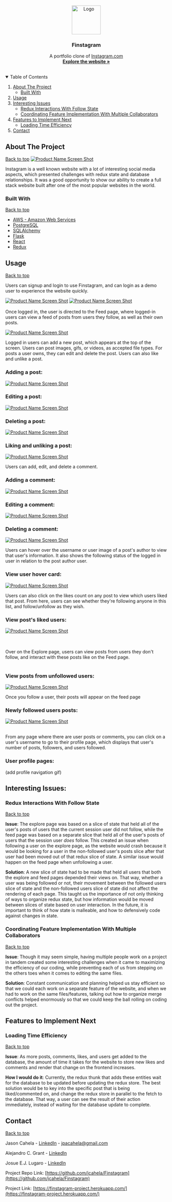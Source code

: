 <br />
<p align="center">
  <a href="https://github.com/othneildrew/Best-README-Template">
    <img src="images/Finstagram-favicon.png" alt="Logo" width="90" height="90">
  </a>

  <h3 align="center">Finstagram</h3>

  <p align="center">
    A portfolio clone of <a href="https://www.instagram.com/">Instagram.com</a>
    <br />
    <a href="https://finstagram-project.herokuapp.com/" target="_blank"><strong>Explore the website »</strong></a>
    <br />
    <br />
  </p>
</p>



<!-- TABLE OF CONTENTS -->
<details open="open">
  <summary id="table-of-contents">Table of Contents</summary>
  <ol>
    <li>
      <a href="#about-the-project">About The Project</a>
      <ul>
        <li><a href="#built-with">Built With</a></li>
      </ul>
    </li>
    <li><a href="#usage">Usage</a></li>
    <li>
      <a href="#interesting-issues">Interesting Issues</a>
      <ul>
        <li><a href="#redux-interactions-with-follow-state">Redux Interactions With Follow State</a></li>
        <li><a href="#coordinating-feature-implementations-with-multiple-collaborators">Coordinating Feature Implementation With Multiple Collaborators</a></li>
      </ul>
    </li>
    <li>
      <a href="#features-to-implement-next">Features to Implement Next</a>
      <ul>
        <li><a href="#loading-time-efficiency">Loading Time Efficiency</a></li>
      </ul>
    <li><a href="#contact">Contact</a></li>
    </li>
  </ol>
</details>



<!-- ABOUT THE PROJECT -->
## About The Project 
[Back to top](#table-of-contents)
[![Product Name Screen Shot][product-screenshot]](https://finstagram-project.herokuapp.com/)

Instagram is a well known website with a lot of interesting social media aspects, which presented challenges with redux state and database relationships. It was a good opportunity to show our ability to create a full stack website built after one of the most popular websites in the world.

### Built With 
[Back to top](#table-of-contents)
* [AWS - Amazon Web Services](https://aws.amazon.com/)
* [PostgreSQL](https://www.postgresql.org/docs/)
* [SQLAlchemy](https://www.sqlalchemy.org/)
* [Flask](https://flask.palletsprojects.com/en/2.0.x/)
* [React](https://reactjs.org/)
* [Redux](https://redux.js.org/)

<!-- USAGE EXAMPLES -->
## Usage
[Back to top](#table-of-contents)

Users can signup and login to use Finstagram, and can login as a demo user to experience the website quickly.

[![Product Name Screen Shot][signup]](https://finstagram-project.herokuapp.com/signup)
[![Product Name Screen Shot][product-screenshot]](https://finstagram-project.herokuapp.com/login)
<br>
<br>
Once logged in, the user is directed to the Feed page, where logged-in users can view a feed of posts from users they follow, as well as their own posts.

[![Product Name Screen Shot][feed]](https://finstagram-project.herokuapp.com/signup)

Logged in users can add a new post, which appears at the top of the screen. Users can post images, gifs, or videos, as accepted file types. For posts a user owns, they can edit and delete the post. Users can also like and unlike a post.

### Adding a post:
[![Product Name Screen Shot][addPost]](https://finstagram-project.herokuapp.com/feed)

### Editing a post:
[![Product Name Screen Shot][editPost]](https://finstagram-project.herokuapp.com/feed)

### Deleting a post:
[![Product Name Screen Shot][deletePost]](https://finstagram-project.herokuapp.com/feed)

### Liking and unliking a post:
[![Product Name Screen Shot][likeUnlike]](https://finstagram-project.herokuapp.com/feed)

Users can add, edit, and delete a comment.

### Adding a comment:
[![Product Name Screen Shot][addComment]](https://finstagram-project.herokuapp.com/feed)

### Editing a comment:
[![Product Name Screen Shot][editComment]](https://finstagram-project.herokuapp.com/feed)

### Deleting a comment:
[![Product Name Screen Shot][deleteComment]](https://finstagram-project.herokuapp.com/feed)

Users can hover over the username or user image of a post's author to view that user's information. It also shows the following status of the logged in user in relation to the post author user.

### View user hover card:
[![Product Name Screen Shot][viewHover]](https://finstagram-project.herokuapp.com/feed)

Users can also click on the likes count on any post to view which users liked that post. From here, users can see whether they're following anyone in this list, and follow/unfollow as they wish.

### View post's liked users:
[![Product Name Screen Shot][viewLikes]](https://finstagram-project.herokuapp.com/feed)

<br>
<br>
Over on the Explore page, users can view posts from users they don't follow, and interact with these posts like on the Feed page.
<br>
<br>

### View posts from unfollowed users:
[![Product Name Screen Shot][exploreModal]](https://finstagram-project.herokuapp.com/explore)


Once you follow a user, their posts will appear on the feed page

### Newly followed users posts:

[![Product Name Screen Shot][newlyFollowedPosts]](https://finstagram-project.herokuapp.com/explore)
<br>
<br>

From any page where there are user posts or comments, you can click on a user's username to go to their profile page, which displays that user's number of posts, followers, and users followed.

### User profile pages:

(add profile navigation gif)

## Interesting Issues:
### Redux Interactions With Follow State
[Back to top](#table-of-contents) 

<b>Issue</b>: The explore page was based on a slice of state that held all of the user's posts of users that the current session user did not follow, while the feed page was based on a separate slice that held all of the user's posts of users that the session user <i>does</i> follow. This created an issue when following a user on the explore page, as the website would crash because it would be looking for a user in the non-followed user's posts slice after that user had been moved out of that redux slice of state. A similar issue would happen on the feed page when unfollowing a user.

<b>Solution</b>: A new slice of state had to be made that held all users that both the explore and feed pages depended their views on. That way, whether a user was being followed or not, their movement between the followed users slice of state and the non-followed users slice of state did not affect the rendering of each page. This taught us the importance of not only thinking of ways to organize redux state, but how information would be moved between slices of state based on user interaction. In the future, it is important to think of how state is malleable, and how to defensively code against changes in state.

### Coordinating Feature Implementation With Multiple Collaborators
[Back to top](#table-of-contents) 

<b>Issue</b>: Though it may seem simple, having multiple people work on a project in tandem created some interesting challenges when it came to maximizing the efficiency of our coding, while preventing each of us from stepping on the others toes when it comes to editing the same files.

<b>Solution</b>: Constant communication and planning helped us stay efficient so that we could each work on a separate feature of the website, and when we had to work on the same files/features, talking out how to organize merge conflicts helped enormously so that we could keep the ball rolling on coding out the project.

## Features to Implement Next
### Loading Time Efficiency
[Back to top](#table-of-contents)

<b>Issue</b>: As more posts, comments, likes, and users get added to the database, the amount of time it takes for the website to store new likes and comments and render that change on the frontend increases.

<b>How I would do it</b>: Currently, the redux thunk that adds these entities wait for the database to be updated before updating the redux store. The best solution would be to key into the specific post that is being liked/commented on, and change the redux store in parallel to the fetch to the database. That way, a user can see the result of their action immediately, instead of waiting for the database update to complete.

<!-- CONTACT -->
## Contact
[Back to top](#table-of-contents)

Jason Cahela - [LinkedIn](https://www.linkedin.com/in/jason-cahela/) - jpacahela@gmail.com

Alejandro C. Grant - [LinkedIn](https://www.linkedin.com/in/josue-e-j-lugaro-3462131b8/)

Josue E.J. Lugaro - [LinkedIn](https://www.linkedin.com/in/alejandro-c-grant/)

Project Repo Link: [https://github.com/jcahela/Finstagram](https://github.com/jcahela/Finstagram)

Project Link: [https://finstagram-project.herokuapp.com/](https://finstagram-project.herokuapp.com/)


<!-- ACKNOWLEDGEMENTS --

<!-- MARKDOWN LINKS & IMAGES -->
<!-- https://www.markdownguide.org/basic-syntax/#reference-style-links -->
[contributors-shield]: https://img.shields.io/github/contributors/othneildrew/Best-README-Template.svg?style=for-the-badge
[contributors-url]: https://github.com/othneildrew/Best-README-Template/graphs/contributors
[forks-shield]: https://img.shields.io/github/forks/othneildrew/Best-README-Template.svg?style=for-the-badge
[forks-url]: https://github.com/othneildrew/Best-README-Template/network/members
[stars-shield]: https://img.shields.io/github/stars/othneildrew/Best-README-Template.svg?style=for-the-badge
[stars-url]: https://github.com/othneildrew/Best-README-Template/stargazers
[issues-shield]: https://img.shields.io/github/issues/othneildrew/Best-README-Template.svg?style=for-the-badge
[issues-url]: https://github.com/othneildrew/Best-README-Template/issues
[license-shield]: https://img.shields.io/github/license/othneildrew/Best-README-Template.svg?style=for-the-badge
[license-url]: https://github.com/othneildrew/Best-README-Template/blob/master/LICENSE.txt
[linkedin-shield]: https://img.shields.io/badge/-LinkedIn-black.svg?style=for-the-badge&logo=linkedin&colorB=555
[linkedin-url]: https://linkedin.com/in/othneildrew
[product-screenshot]: images/Finstagram_landing.gif
[signup]: images/Finstagram-signup.png
[login]: images/loginmodal.png
[feed]: images/Finstagram-feed.png
[addPost]: images/Finstagram-add-post.gif
[editPost]: images/Finstagram-edit-post.gif
[deletePost]: images/Finstagram-delete-post.gif
[likeUnlike]: images/Finstagram-like-unlike-post.gif
[addComment]: images/Finstagram-add-comment.gif
[editComment]: images/Finstagram-edit-comment.gif
[deleteComment]: images/Finstagram-delete-comment.gif
[addComment]: images/Finstagram-add-comment.gif
[viewHover]: images/Finstagram-hover-info.gif
[viewLikes]: images/Finstagram-like-info.gif
[exploreModal]: images/Finstagram-explore-modal.gif
[newlyFollowedPosts]: images/Finstagram-newly-followed.gif





<!-- # Flask React Project

This is the starter for the Flask React project.

## Getting started

1. Clone this repository (only this branch)

   ```bash
   git clone https://github.com/appacademy-starters/python-project-starter.git
   ```

2. Install dependencies

      ```bash
      pipenv install --dev -r dev-requirements.txt && pipenv install -r requirements.txt
      ```

3. Create a **.env** file based on the example with proper settings for your
   development environment
4. Setup your PostgreSQL user, password and database and make sure it matches your **.env** file

5. Get into your pipenv, migrate your database, seed your database, and run your flask app

   ```bash
   pipenv shell
   ```

   ```bash
   flask db upgrade
   ```

   ```bash
   flask seed all
   ```

   ```bash
   flask run
   ```

6. To run the React App in development, checkout the [README](./react-app/README.md) inside the `react-app` directory.

***
*IMPORTANT!*
   If you add any python dependencies to your pipfiles, you'll need to regenerate your requirements.txt before deployment.
   You can do this by running:

   ```bash
   pipenv lock -r > requirements.txt
   ```

*ALSO IMPORTANT!*
   psycopg2-binary MUST remain a dev dependency because you can't install it on apline-linux.
   There is a layer in the Dockerfile that will install psycopg2 (not binary) for us.
***

## Deploy to Heroku

1. Before you deploy, don't forget to run the following command in order to
ensure that your production environment has all of your up-to-date
dependencies. You only have to run this command when you have installed new
Python packages since your last deployment, but if you aren't sure, it won't
hurt to run it again.

   ```bash
   pipenv lock -r > requirements.txt
   ```

2. Create a new project on Heroku
3. Under Resources click "Find more add-ons" and add the add on called "Heroku Postgres"
4. Install the [Heroku CLI](https://devcenter.heroku.com/articles/heroku-command-line)
5. Run

   ```bash
   heroku login
   ```

6. Login to the heroku container registry

   ```bash
   heroku container:login
   ```

7. Update the `REACT_APP_BASE_URL` variable in the Dockerfile.
   This should be the full URL of your Heroku app: i.e. "https://flask-react-aa.herokuapp.com"
8. Push your docker container to heroku from the root directory of your project.
   (If you are using an M1 mac, follow [these steps below](#for-m1-mac-users) instead, then continue on to step 9.)
   This will build the Dockerfile and push the image to your heroku container registry.

   ```bash
   heroku container:push web -a {NAME_OF_HEROKU_APP}
   ```

9. Release your docker container to heroku

      ```bash
      heroku container:release web -a {NAME_OF_HEROKU_APP}
      ```

10. set up your database

      ```bash
      heroku run -a {NAME_OF_HEROKU_APP} flask db upgrade
      heroku run -a {NAME_OF_HEROKU_APP} flask seed all
      ```

11. Under Settings find "Config Vars" and add any additional/secret .env
variables.

12. profit

### For M1 Mac users

(Replaces **Step 8**)

1. Build image with linux platform for heroku servers. Replace
{NAME_OF_HEROKU_APP} with your own tag:

   ```bash=
   docker buildx build --platform linux/amd64 -t {NAME_OF_HEROKU_APP} .
   ```

2. Tag your app with the url for your apps registry. Make sure to use the name
of your Heroku app in the url and tag name:

   ```bash=2
   docker tag {NAME_OF_HEROKU_APP} registry.heroku.com/{NAME_OF_HEROKU_APP}/web
   ```

3. Use docker to push the image to the Heroku container registry:

   ```bash=3
   docker push registry.heroku.com/{NAME_OF_HEROKU_APP}/web
   ``` -->
